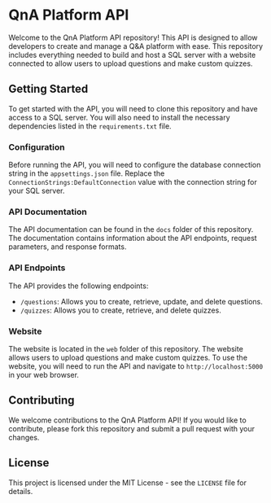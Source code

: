 # QnA Platform API

Welcome to the QnA Platform API repository! This API is designed to allow developers to create and manage a Q&A platform with ease. This repository includes everything needed to build and host a SQL server with a website connected to allow users to upload questions and make custom quizzes.

## Getting Started

To get started with the API, you will need to clone this repository and have access to a SQL server. You will also need to install the necessary dependencies listed in the `requirements.txt` file.

### Configuration

Before running the API, you will need to configure the database connection string in the `appsettings.json` file. Replace the `ConnectionStrings:DefaultConnection` value with the connection string for your SQL server.

### API Documentation

The API documentation can be found in the `docs` folder of this repository. The documentation contains information about the API endpoints, request parameters, and response formats.

### API Endpoints

The API provides the following endpoints:

- `/questions`: Allows you to create, retrieve, update, and delete questions.
- `/quizzes`: Allows you to create, retrieve, and delete quizzes.

### Website

The website is located in the `web` folder of this repository. The website allows users to upload questions and make custom quizzes. To use the website, you will need to run the API and navigate to `http://localhost:5000` in your web browser.

## Contributing

We welcome contributions to the QnA Platform API! If you would like to contribute, please fork this repository and submit a pull request with your changes.

## License

This project is licensed under the MIT License - see the `LICENSE` file for details.
